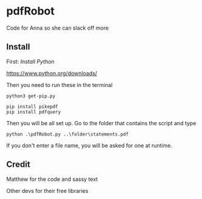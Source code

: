 # pdfRobot
Code for Anna so she can slack off more


## Install

First: *Install Python*

https://www.python.org/downloads/


Then you need to run these in the terminal

```curl https://bootstrap.pypa.io/get-pip.py -o get-pip.py
python3 get-pip.py 

pip install pikepdf
pip install pdfquery
```

Then you will be all set up. Go to the folder that contains the script and type 

```python .\pdfRobot.py ..\folder\statements.pdf```

If you don't enter a file name, you will be asked for one at runtime.

## Credit
Matthew for the code and sassy text

Other devs for their free libraries
